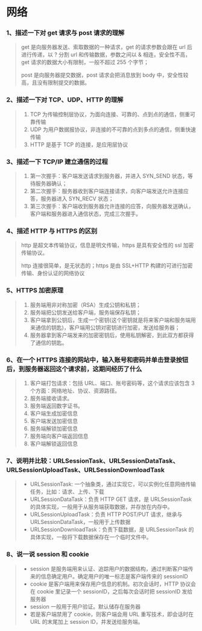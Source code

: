 # 网络

### 1、描述一下对 get 请求与 post 请求的理解

> get 是向服务器发送、索取数据的一种请求，get 的请求参数会跟在 url 后进行传递，以 ? 分割 url 和传输数据，参数之间以 & 相连，安全性不高，get 请求的数据大小有限制，一般不超过 255 个字节；
>
> post 是向服务器提交数据，post 请求会把消息放到 body 中，安全性较高，且没有限制提交的数据。

### 2、描述一下对 TCP、UDP、HTTP 的理解

> 1. TCP 为传输控制层协议，为面向连接、可靠的、点到点的通信，侧重可靠传输
> 2. UDP 为用户数据报协议，非连接的不可靠的点到多点的通信，侧重快速传输
> 4. HTTP 是基于 TCP 的连接，是应用层协议

### 3、描述一下 TCP/IP 建立通信的过程

> 1. 第一次握手：客户端发送请求到服务器，并进入 SYN_SEND 状态，等待服务器确认；
> 2. 第二次握手：服务器收到客户端连接请求，向客户端发送允许连接应答，服务器进入 SYN_RECV 状态；
> 3. 第三次握手：客户端收到服务器允许连接的应答，向服务器发送确认，客户端和服务器进入通信状态，完成三次握手。

### 4、描述 HTTP 与 HTTPS 的区别

> http 是超文本传输协议，信息是明文传输，https 是具有安全性的 ssl 加密传输协议。
>
> http 连接很简单，是无状态的；https 是由 SSL+HTTP 构建的可进行加密传输、身份认证的网络协议

### 5、HTTPS 加密原理

> 1. 服务端用非对称加密（RSA）生成公钥和私钥；
> 2. 服务端把公钥发送给客户端，服务端保存私钥；
> 3. 客户端拿到公钥后，生成一个密钥(这个密钥就是将来客户端和服务端用来通信的钥匙)，客户端用公钥对密钥进行加密，发送给服务器；
> 4. 服务器拿到客户端发来的加密密钥后，使用私钥解密，到此双方都获得了通信的钥匙。

### 6、在一个 HTTPS 连接的网站中，输入账号和密码并单击登录按钮后，到服务器返回这个请求前，这期间经历了什么

> 1. 客户端打包请求：包括 URL、端口、账号密码等，这个请求应该包含 3 个方面：网络地址、协议、资源路径。
> 2. 服务端接收请求。
> 3. 服务端返回数字证书。
> 4. 客户端生成加密信息
> 5. 客户端发送加密信息
> 6. 服务端解锁加密信息
> 7. 服务端向客户端返回信息
> 8. 客户端解锁返回信息

### 7、说明并比较：URLSessionTask、URLSessionDataTask、URLSessionUploadTask、URLSessionDownloadTask

> * URLSessionTask: 一个抽象类，通过实现它，可以实例化任意网络传输任务，比如：请求、上传、下载
> * URLSessionDataTask：负责 HTTP GET 请求，是 URLSessionTask 的具体实现，一般用于从服务端获取数据，并存放在内存中。
> * URLSessionUploadTask：负责 HTTP POST/PUT 请求，继承与URLSessionDataTask，一般用于上传数据
> * URLSessionDownloadTask：负责下载数据，是 URLSessionTask 的具体实现，一般将下载数据保存在一个临时文件中。

### 8、说一说 session 和 cookie

> * session 是服务端用来认证、追踪用户的数据结构，通过判断客户端传来的信息确定用户。确定用户的唯一标志是客户端传来的 sessionID
> * cookie 是客户端用来保存用户信息的机制。初次会话时，HTTP 协议会在 cookie 里记录一个 sessionID，之后每次会话时把 sessionID 发给服务器
> * session 一般用于用户验证。默认储存在服务器
> * 若是客户端禁用了 cookie，则客户端会用 URL 重写技术，即会话时在 URL 的末尾加上 session ID，并发送给服务端。